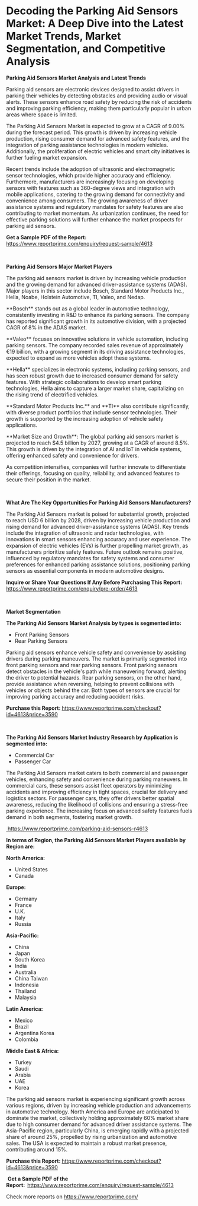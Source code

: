 <p><h1>Decoding the Parking Aid Sensors Market: A Deep Dive into the Latest Market Trends, Market Segmentation, and Competitive Analysis</h1></p><p><strong>Parking Aid Sensors Market Analysis and Latest Trends</strong></p>
<p><p>Parking aid sensors are electronic devices designed to assist drivers in parking their vehicles by detecting obstacles and providing audio or visual alerts. These sensors enhance road safety by reducing the risk of accidents and improving parking efficiency, making them particularly popular in urban areas where space is limited.</p><p>The Parking Aid Sensors Market is expected to grow at a CAGR of 9.00% during the forecast period. This growth is driven by increasing vehicle production, rising consumer demand for advanced safety features, and the integration of parking assistance technologies in modern vehicles. Additionally, the proliferation of electric vehicles and smart city initiatives is further fueling market expansion.</p><p>Recent trends include the adoption of ultrasonic and electromagnetic sensor technologies, which provide higher accuracy and efficiency. Furthermore, manufacturers are increasingly focusing on developing sensors with features such as 360-degree views and integration with mobile applications, catering to the growing demand for connectivity and convenience among consumers. The growing awareness of driver assistance systems and regulatory mandates for safety features are also contributing to market momentum. As urbanization continues, the need for effective parking solutions will further enhance the market prospects for parking aid sensors.</p></p>
<p><strong>Get a Sample PDF of the Report:&nbsp;</strong> <a href="https://www.reportprime.com/enquiry/request-sample/4613?utm_campaign=3175&utm_medium=2&utm_source=Github&utm_content=ia&utm_term=19032025&utm_id=parking-aid-sensors">https://www.reportprime.com/enquiry/request-sample/4613</a></p>
<p>&nbsp;</p>
<p><strong>Parking Aid Sensors Major Market Players</strong></p>
<p><p>The parking aid sensors market is driven by increasing vehicle production and the growing demand for advanced driver-assistance systems (ADAS). Major players in this sector include Bosch, Standard Motor Products Inc., Hella, Noabe, Holstein Automotive, TI, Valeo, and Nedap. </p><p>**Bosch** stands out as a global leader in automotive technology, consistently investing in R&D to enhance its parking sensors. The company has reported significant growth in its automotive division, with a projected CAGR of 8% in the ADAS market. </p><p>**Valeo** focuses on innovative solutions in vehicle automation, including parking sensors. The company recorded sales revenue of approximately €19 billion, with a growing segment in its driving assistance technologies, expected to expand as more vehicles adopt these systems.</p><p>**Hella** specializes in electronic systems, including parking sensors, and has seen robust growth due to increased consumer demand for safety features. With strategic collaborations to develop smart parking technologies, Hella aims to capture a larger market share, capitalizing on the rising trend of electrified vehicles.</p><p>**Standard Motor Products Inc.** and **TI** also contribute significantly, with diverse product portfolios that include sensor technologies. Their growth is supported by the increasing adoption of vehicle safety applications.</p><p>**Market Size and Growth**: The global parking aid sensors market is projected to reach $4.5 billion by 2027, growing at a CAGR of around 8.5%. This growth is driven by the integration of AI and IoT in vehicle systems, offering enhanced safety and convenience for drivers.</p><p>As competition intensifies, companies will further innovate to differentiate their offerings, focusing on quality, reliability, and advanced features to secure their position in the market.</p></p>
<p>&nbsp;</p>
<p><strong>What Are The Key Opportunities For Parking Aid Sensors Manufacturers?</strong></p>
<p><p>The Parking Aid Sensors market is poised for substantial growth, projected to reach USD 6 billion by 2028, driven by increasing vehicle production and rising demand for advanced driver-assistance systems (ADAS). Key trends include the integration of ultrasonic and radar technologies, with innovations in smart sensors enhancing accuracy and user experience. The expansion of electric vehicles (EVs) is further propelling market growth, as manufacturers prioritize safety features. Future outlook remains positive, influenced by regulatory mandates for safety systems and consumer preferences for enhanced parking assistance solutions, positioning parking sensors as essential components in modern automotive designs.</p></p>
<p><strong>Inquire or Share Your Questions If Any Before Purchasing This Report:</strong> <a href="https://www.reportprime.com/enquiry/pre-order/4613?utm_campaign=3175&utm_medium=2&utm_source=Github&utm_content=ia&utm_term=19032025&utm_id=parking-aid-sensors">https://www.reportprime.com/enquiry/pre-order/4613</a></p>
<p>&nbsp;</p>
<p><strong>Market Segmentation</strong></p>
<p><strong>The Parking Aid Sensors Market Analysis by types is segmented into:</strong></p>
<p><ul><li>Front Parking Sensors</li><li>Rear Parking Sensors</li></ul></p>
<p><p>Parking aid sensors enhance vehicle safety and convenience by assisting drivers during parking maneuvers. The market is primarily segmented into front parking sensors and rear parking sensors. Front parking sensors detect obstacles in the vehicle's path while maneuvering forward, alerting the driver to potential hazards. Rear parking sensors, on the other hand, provide assistance when reversing, helping to prevent collisions with vehicles or objects behind the car. Both types of sensors are crucial for improving parking accuracy and reducing accident risks.</p></p>
<p><strong>Purchase this Report:&nbsp;</strong><a href="https://www.reportprime.com/checkout?id=4613&price=3590&utm_campaign=3175&utm_medium=2&utm_source=Github&utm_content=ia&utm_term=19032025&utm_id=parking-aid-sensors">https://www.reportprime.com/checkout?id=4613&price=3590</a></p>
<p>&nbsp;</p>
<p><strong>The Parking Aid Sensors Market Industry Research by Application is segmented into:</strong></p>
<p><ul><li>Commercial Car</li><li>Passenger Car</li></ul></p>
<p><p>The Parking Aid Sensors market caters to both commercial and passenger vehicles, enhancing safety and convenience during parking maneuvers. In commercial cars, these sensors assist fleet operators by minimizing accidents and improving efficiency in tight spaces, crucial for delivery and logistics sectors. For passenger cars, they offer drivers better spatial awareness, reducing the likelihood of collisions and ensuring a stress-free parking experience. The increasing focus on advanced safety features fuels demand in both segments, fostering market growth.</p></p>
<p><a href="https://www.reportprime.com/parking-aid-sensors-r4613?utm_campaign=3175&utm_medium=2&utm_source=Github&utm_content=ia&utm_term=19032025&utm_id=parking-aid-sensors">&nbsp;https://www.reportprime.com/parking-aid-sensors-r4613</a></p>
<p><strong>In terms of Region, the Parking Aid Sensors Market Players available by Region are:</strong></p>
<p>
    <p> <strong> North America: </strong>
        <ul>
            <li>United States</li>
            <li>Canada</li>
        </ul>
        </p> 
    <p> <strong> Europe: </strong>
        <ul>
            <li>Germany</li>
            <li>France</li>
            <li>U.K.</li>
            <li>Italy</li>
            <li>Russia</li>
        </ul>
        </p> 
    <p> <strong> Asia-Pacific: </strong>
        <ul>
            <li>China</li>
            <li>Japan</li>
            <li>South Korea</li>
            <li>India</li>
            <li>Australia</li>
            <li>China Taiwan</li>
            <li>Indonesia</li>
            <li>Thailand</li>
            <li>Malaysia</li>
        </ul>
        </p> 
    <p> <strong> Latin America: </strong>
        <ul>
            <li>Mexico</li>
            <li>Brazil</li>
            <li>Argentina Korea</li>
            <li>Colombia</li>
        </ul>
        </p> 
    <p> <strong> Middle East & Africa: </strong>
        <ul>
            <li>Turkey</li>
            <li>Saudi</li>
            <li>Arabia</li>
            <li>UAE</li>
            <li>Korea</li>
        </ul>
    </p>
    </p>
<p><p>The parking aid sensors market is experiencing significant growth across various regions, driven by increasing vehicle production and advancements in automotive technology. North America and Europe are anticipated to dominate the market, collectively holding approximately 60% market share due to high consumer demand for advanced driver assistance systems. The Asia-Pacific region, particularly China, is emerging rapidly with a projected share of around 25%, propelled by rising urbanization and automotive sales. The USA is expected to maintain a robust market presence, contributing around 15%.</p></p>
<p><strong>Purchase this Report: </strong><a href="https://www.reportprime.com/checkout?id=4613&price=3590&utm_campaign=3175&utm_medium=2&utm_source=Github&utm_content=ia&utm_term=19032025&utm_id=parking-aid-sensors">https://www.reportprime.com/checkout?id=4613&price=3590</a></p>
<p>&nbsp;<strong>Get a Sample PDF of the Report:&nbsp;&nbsp;</strong><a href="https://www.reportprime.com/enquiry/request-sample/4613?utm_campaign=3175&utm_medium=2&utm_source=Github&utm_content=ia&utm_term=19032025&utm_id=parking-aid-sensors">https://www.reportprime.com/enquiry/request-sample/4613</a></p>
<p><strong></strong></p>
<p>Check more reports on <a href="https://www.reportprime.com/?utm_campaign=3175&utm_medium=2&utm_source=Github&utm_content=ia&utm_term=19032025&utm_id=parking-aid-sensors">https://www.reportprime.com/</a></p>